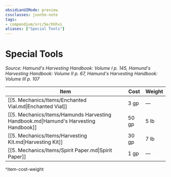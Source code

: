 ```yaml
---
obsidianUIMode: preview
cssclasses: json5e-note
tags:
- compendium/src/5e/hhhvi
aliases: ["Special Tools"]
---
```

# Special Tools
*Source: Hamund's Harvesting Handbook: Volume I p. 145, Hamund's Harvesting Handbook: Volume II p. 67, Hamund's Harvesting Handbook: Volume III p. 107* 

| Item | Cost | Weight |
|------|------|--------|
| [[5. Mechanics/Items/Enchanted Vial.md\|Enchanted Vial]] | 3 gp | — |
| [[5. Mechanics/Items/Hamunds Harvesting Handbook.md\|Hamund's Harvesting Handbook]] | 50 gp | 5 lb |
| [[5. Mechanics/Items/Harvesting Kit.md\|Harvesting Kit]] | 30 gp | 7 lb |
| [[5. Mechanics/Items/Spirit Paper.md\|Spirit Paper]] | 1 gp | — |
^item-cost-weight